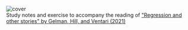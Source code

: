 ![cover](https://avehtari.github.io/ROS-Examples/ROS_frontcover.png)  
Study notes and exercise to accompany the reading of ["Regression and other stories" by Gelman, Hill, and Ventari (2021)](https://avehtari.github.io/ROS-Examples/index.html)  
